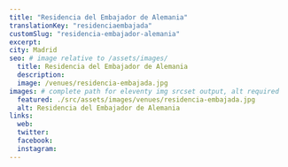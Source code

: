 ```yaml
---
title: "Residencia del Embajador de Alemania"
translationKey: "residenciaembajada"
customSlug: "residencia-embajador-alemania"
excerpt:
city: Madrid
seo: # image relative to /assets/images/
  title: Residencia del Embajador de Alemania
  description:
  image: /venues/residencia-embajada.jpg
images: # complete path for eleventy img srcset output, alt required
  featured: ./src/assets/images/venues/residencia-embajada.jpg
  alt: Residencia del Embajador de Alemania
links:
  web:
  twitter:
  facebook:
  instagram:
---
```

